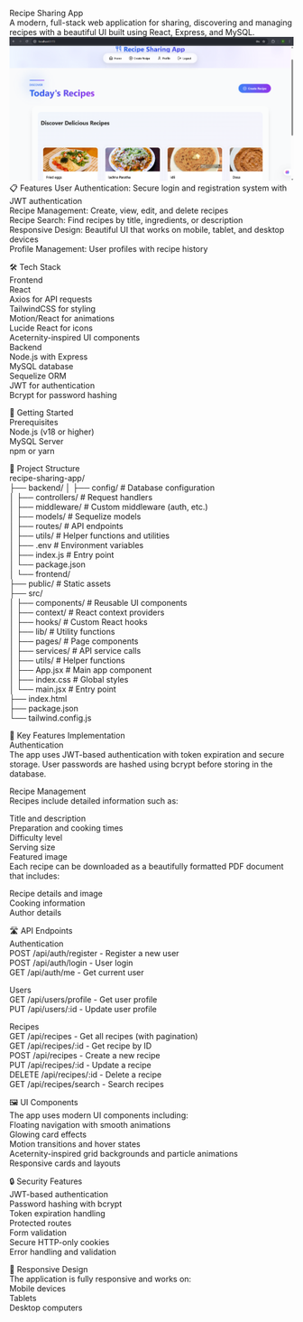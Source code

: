 Recipe Sharing App  
A modern, full-stack web application for sharing, discovering and managing recipes with a beautiful UI built using React, Express, and MySQL.  
![Recipe-Sharing-App](Recipe.png)  
📋 Features
User Authentication: Secure login and registration system with JWT authentication  
Recipe Management: Create, view, edit, and delete recipes   
Recipe Search: Find recipes by title, ingredients, or description   
Responsive Design: Beautiful UI that works on mobile, tablet, and desktop devices  
Profile Management: User profiles with recipe history  


🛠️ Tech Stack  
Frontend  
React  
Axios for API requests  
TailwindCSS for styling  
Motion/React for animations  
Lucide React for icons  
Aceternity-inspired UI components  
Backend  
Node.js with Express  
MySQL database  
Sequelize ORM  
JWT for authentication  
Bcrypt for password hashing 


🚀 Getting Started  
Prerequisites  
Node.js (v18 or higher)  
MySQL Server  
npm or yarn


📁 Project Structure  
recipe-sharing-app/  
├── backend/
│   ├── config/           # Database configuration  
│   ├── controllers/      # Request handlers  
│   ├── middleware/       # Custom middleware (auth, etc.)  
│   ├── models/           # Sequelize models  
│   ├── routes/           # API endpoints  
│   ├── utils/            # Helper functions and utilities  
│   ├── .env              # Environment variables  
│   ├── index.js          # Entry point  
│   └── package.json  
│
└── frontend/  
    ├── public/           # Static assets  
    ├── src/  
    │   ├── components/   # Reusable UI components  
    │   ├── context/      # React context providers  
    │   ├── hooks/        # Custom React hooks  
    │   ├── lib/          # Utility functions  
    │   ├── pages/        # Page components  
    │   ├── services/     # API service calls  
    │   ├── utils/        # Helper functions  
    │   ├── App.jsx       # Main app component  
    │   ├── index.css     # Global styles  
    │   └── main.jsx      # Entry point  
    ├── index.html  
    ├── package.json  
    └── tailwind.config.js  

    
🌟 Key Features Implementation  
Authentication  
The app uses JWT-based authentication with token expiration and secure storage. User passwords are hashed using bcrypt before storing in the database.  
  
Recipe Management  
Recipes include detailed information such as:  
  
Title and description      
Preparation and cooking times  
Difficulty level  
Serving size    
Featured image    
Each recipe can be downloaded as a beautifully formatted PDF document that includes:  
  
Recipe details and image     
Cooking information  
Author details  
  
🛣️ API Endpoints  
Authentication  
POST /api/auth/register - Register a new user  
POST /api/auth/login - User login  
GET /api/auth/me - Get current user  
  
Users  
GET /api/users/profile - Get user profile  
PUT /api/users/:id - Update user profile  
  
  
Recipes  
GET /api/recipes - Get all recipes (with pagination)  
GET /api/recipes/:id - Get recipe by ID  
POST /api/recipes - Create a new recipe  
PUT /api/recipes/:id - Update a recipe  
DELETE /api/recipes/:id - Delete a recipe  
GET /api/recipes/search - Search recipes  
  
🖼️ UI Components  
The app uses modern UI components including:  
Floating navigation with smooth animations  
Glowing card effects  
Motion transitions and hover states  
Aceternity-inspired grid backgrounds and particle animations  
Responsive cards and layouts 
  
🔒 Security Features  
JWT-based authentication  
Password hashing with bcrypt  
Token expiration handling  
Protected routes  
Form validation  
Secure HTTP-only cookies  
Error handling and validation  
  
  
📱 Responsive Design  
The application is fully responsive and works on:  
Mobile devices  
Tablets  
Desktop computers  

